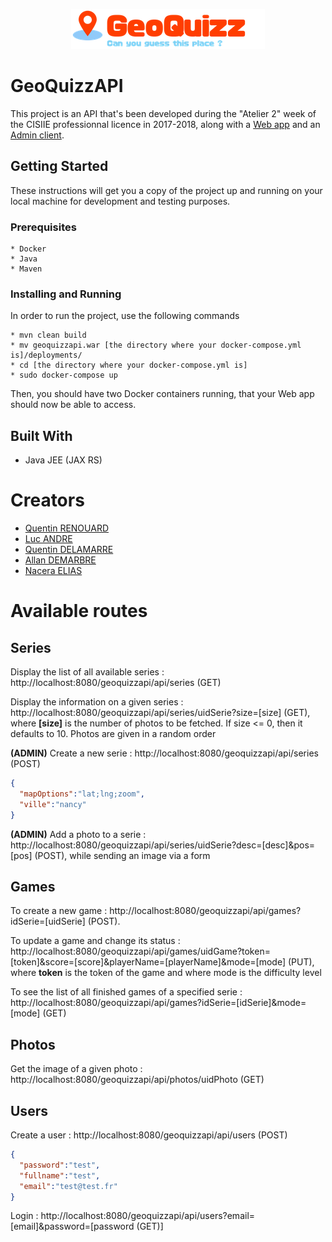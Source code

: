 <p align="center"><img src="https://raw.githubusercontent.com/lucandreiut/GeoQuizzAdmin/develop/src/assets/logo/logo.png"/></p>

# GeoQuizzAPI

This project is an API that's been developed during the "Atelier 2" week of the CISIIE professionnal licence in 2017-2018, along with a [Web app](https://github.com/Quinou-kun/GeoQuizzApp) and an [Admin client](https://github.com/lucandreiut/GeoQuizzAdmin).

## Getting Started

These instructions will get you a copy of the project up and running on your local machine for development and testing purposes.

### Prerequisites

```
* Docker
* Java
* Maven 
```

### Installing and Running

In order to run the project, use the following commands

```
* mvn clean build
* mv geoquizzapi.war [the directory where your docker-compose.yml is]/deployments/
* cd [the directory where your docker-compose.yml is]
* sudo docker-compose up
```

Then, you should have two Docker containers running, that your Web app should now be able to access.

## Built With

* Java JEE (JAX RS)

# Creators

* [Quentin RENOUARD](https://github.com/Quinou-kun)
* [Luc ANDRE](https://github.com/lucandreiut)
* [Quentin DELAMARRE](https://github.com/windos757)
* [Allan DEMARBRE](https://github.com/demarbre1u)
* [Nacera ELIAS](https://github.com/EliasNacera)

# Available routes

## Series

Display the list of all available series : http://localhost:8080/geoquizzapi/api/series (GET)

Display the information on a given series : http://localhost:8080/geoquizzapi/api/series/uidSerie?size=[size] (GET), where __[size]__ is the number of photos to be fetched. If size <= 0, then it defaults to 10. Photos are given in a random order

__(ADMIN)__ Create a new serie : http://localhost:8080/geoquizzapi/api/series (POST)

```json
{
  "mapOptions":"lat;lng;zoom",
  "ville":"nancy"
}
```

__(ADMIN)__ Add a photo to a serie : http://localhost:8080/geoquizzapi/api/series/uidSerie?desc=[desc]&pos=[pos] (POST), while sending an image via a form 

## Games

To create a new game : http://localhost:8080/geoquizzapi/api/games?idSerie=[uidSerie] (POST). 

To update a game and change its status : http://localhost:8080/geoquizzapi/api/games/uidGame?token=[token]&score=[score]&playerName=[playerName]&mode=[mode] (PUT), where __token__ is the token of the game and where mode is the difficulty level

To see the list of all finished games of a specified serie : http://localhost:8080/geoquizzapi/api/games?idSerie=[idSerie]&mode=[mode] (GET)

## Photos

Get the image of a given photo : http://localhost:8080/geoquizzapi/api/photos/uidPhoto (GET)

## Users

Create a user : http://localhost:8080/geoquizzapi/api/users (POST)

```json
{
  "password":"test",
  "fullname":"test",
  "email":"test@test.fr"
}
```

Login : http://localhost:8080/geoquizzapi/api/users?email=[email]&password=[password (GET)]

